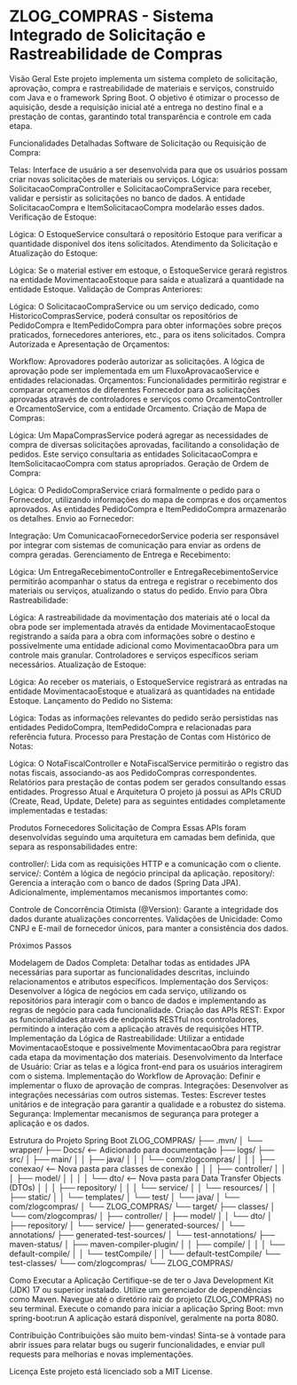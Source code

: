 # ZLOG_COMPRAS - Sistema Integrado de Solicitação e Rastreabilidade de Compras

Visão Geral
Este projeto implementa um sistema completo de solicitação, aprovação, compra e rastreabilidade de materiais e serviços, construído com Java e o framework Spring Boot. O objetivo é otimizar o processo de aquisição, desde a requisição inicial até a entrega no destino final e a prestação de contas, garantindo total transparência e controle em cada etapa.

Funcionalidades Detalhadas
Software de Solicitação ou Requisição de Compra:

Telas: Interface de usuário a ser desenvolvida para que os usuários possam criar novas solicitações de materiais ou serviços.
Lógica: SolicitacaoCompraController e SolicitacaoCompraService para receber, validar e persistir as solicitações no banco de dados. A entidade SolicitacaoCompra e ItemSolicitacaoCompra modelarão esses dados.
Verificação de Estoque:

Lógica: O EstoqueService consultará o repositório Estoque para verificar a quantidade disponível dos itens solicitados.
Atendimento da Solicitação e Atualização do Estoque:

Lógica: Se o material estiver em estoque, o EstoqueService gerará registros na entidade MovimentacaoEstoque para saída e atualizará a quantidade na entidade Estoque.
Validação de Compras Anteriores:

Lógica: O SolicitacaoCompraService ou um serviço dedicado, como HistoricoComprasService, poderá consultar os repositórios de PedidoCompra e ItemPedidoCompra para obter informações sobre preços praticados, fornecedores anteriores, etc., para os itens solicitados.
Compra Autorizada e Apresentação de Orçamentos:

Workflow: Aprovadores poderão autorizar as solicitações. A lógica de aprovação pode ser implementada em um FluxoAprovacaoService e entidades relacionadas.
Orçamentos: Funcionalidades permitirão registrar e comparar orçamentos de diferentes Fornecedor para as solicitações aprovadas através de controladores e serviços como OrcamentoController e OrcamentoService, com a entidade Orcamento.
Criação de Mapa de Compras:

Lógica: Um MapaComprasService poderá agregar as necessidades de compra de diversas solicitações aprovadas, facilitando a consolidação de pedidos. Este serviço consultaria as entidades SolicitacaoCompra e ItemSolicitacaoCompra com status apropriados.
Geração de Ordem de Compra:

Lógica: O PedidoCompraService criará formalmente o pedido para o Fornecedor, utilizando informações do mapa de compras e dos orçamentos aprovados. As entidades PedidoCompra e ItemPedidoCompra armazenarão os detalhes.
Envio ao Fornecedor:

Integração: Um ComunicacaoFornecedorService poderia ser responsável por integrar com sistemas de comunicação para enviar as ordens de compra geradas.
Gerenciamento de Entrega e Recebimento:

Lógica: Um EntregaRecebimentoController e EntregaRecebimentoService permitirão acompanhar o status da entrega e registrar o recebimento dos materiais ou serviços, atualizando o status do pedido.
Envio para Obra Rastreabilidade:

Lógica: A rastreabilidade da movimentação dos materiais até o local da obra pode ser implementada através da entidade MovimentacaoEstoque registrando a saída para a obra com informações sobre o destino e possivelmente uma entidade adicional como MovimentacaoObra para um controle mais granular. Controladores e serviços específicos seriam necessários.
Atualização de Estoque:

Lógica: Ao receber os materiais, o EstoqueService registrará as entradas na entidade MovimentacaoEstoque e atualizará as quantidades na entidade Estoque.
Lançamento do Pedido no Sistema:

Lógica: Todas as informações relevantes do pedido serão persistidas nas entidades PedidoCompra, ItemPedidoCompra e relacionadas para referência futura.
Processo para Prestação de Contas com Histórico de Notas:

Lógica: O NotaFiscalController e NotaFiscalService permitirão o registro das notas fiscais, associando-as aos PedidoCompras correspondentes. Relatórios para prestação de contas podem ser gerados consultando essas entidades.
Progresso Atual e Arquitetura
O projeto já possui as APIs CRUD (Create, Read, Update, Delete) para as seguintes entidades completamente implementadas e testadas:

Produtos
Fornecedores
Solicitação de Compra
Essas APIs foram desenvolvidas seguindo uma arquitetura em camadas bem definida, que separa as responsabilidades entre:

controller/: Lida com as requisições HTTP e a comunicação com o cliente.
service/: Contém a lógica de negócio principal da aplicação.
repository/: Gerencia a interação com o banco de dados (Spring Data JPA).
Adicionalmente, implementamos mecanismos importantes como:

Controle de Concorrência Otimista (@Version): Garante a integridade dos dados durante atualizações concorrentes.
Validações de Unicidade: Como CNPJ e E-mail de fornecedor únicos, para manter a consistência dos dados.

Próximos Passos

Modelagem de Dados Completa: Detalhar todas as entidades JPA necessárias para suportar as funcionalidades descritas, incluindo relacionamentos e atributos específicos.
Implementação dos Serviços: Desenvolver a lógica de negócios em cada serviço, utilizando os repositórios para interagir com o banco de dados e implementando as regras de negócio para cada funcionalidade.
Criação das APIs REST: Expor as funcionalidades através de endpoints RESTful nos controladores, permitindo a interação com a aplicação através de requisições HTTP.
Implementação da Lógica de Rastreabilidade: Utilizar a entidade MovimentacaoEstoque e possivelmente MovimentacaoObra para registrar cada etapa da movimentação dos materiais.
Desenvolvimento da Interface de Usuário: Criar as telas e a lógica front-end para os usuários interagirem com o sistema.
Implementação do Workflow de Aprovação: Definir e implementar o fluxo de aprovação de compras.
Integrações: Desenvolver as integrações necessárias com outros sistemas.
Testes: Escrever testes unitários e de integração para garantir a qualidade e a robustez do sistema.
Segurança: Implementar mecanismos de segurança para proteger a aplicação e os dados.

Estrutura do Projeto Spring Boot
ZLOG_COMPRAS/
├── .mvn/
│   └── wrapper/
├── Docs/                  <-- Adicionado para documentação
├── logs/
├── src/
│   ├── main/
│   │   ├── java/
│   │   │   └── com/zlogcompras/
│   │   │       ├── conexao/      <-- Nova pasta para classes de conexão
│   │   │       ├── controller/
│   │   │       ├── model/
│   │   │       │   └── dto/      <-- Nova pasta para Data Transfer Objects (DTOs)
│   │   │       ├── repository/
│   │   │       └── service/
│   │   └── resources/
│   │       ├── static/
│   │       └── templates/
│   └── test/
│       └── java/
│           └── com/zlogcompras/
│               └── ZLOG_COMPRAS/
└── target/
    ├── classes/
    │   └── com/zlogcompras/
    │       ├── controller/
    │       ├── model/
    │       │   └── dto/
    │       ├── repository/
    │       └── service/
    ├── generated-sources/
    │   └── annotations/
    ├── generated-test-sources/
    │   └── test-annotations/
    ├── maven-status/
    │   ├── maven-compiler-plugin/
    │   │   ├── compile/
    │   │   │   └── default-compile/
    │   │   └── testCompile/
    │   │       └── default-testCompile/
    └── test-classes/
        └── com/zlogcompras/
            └── ZLOG_COMPRAS/

Como Executar a Aplicação
Certifique-se de ter o Java Development Kit (JDK) 17 ou superior instalado.
Utilize um gerenciador de dependências como Maven.
Navegue até o diretório raiz do projeto (ZLOG_COMPRAS) no seu terminal.
Execute o comando para iniciar a aplicação Spring Boot: mvn spring-boot:run
A aplicação estará disponível, geralmente na porta 8080.

Contribuição
Contribuições são muito bem-vindas! Sinta-se à vontade para abrir issues para relatar bugs ou sugerir funcionalidades, e enviar pull requests para melhorias e novas implementações.

Licença
Este projeto está licenciado sob a MIT License.
